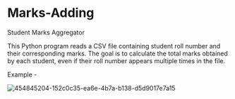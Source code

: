 # Marks-Adding
Student Marks Aggregator


This Python program reads a CSV file containing student roll number and their corresponding marks. The goal is to calculate the total marks obtained by each student, even if their roll number appears multiple times in the file.




Example -


![454845204-152c0c35-ea6e-4b7a-b138-d5d9017e7a15](https://github.com/user-attachments/assets/5bce79a0-2222-473c-9f4e-f90c76dda773)

